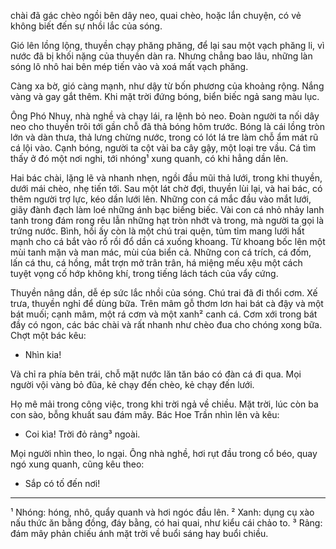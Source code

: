chài đã gác chèo ngồi bên dây neo, quai chèo, hoặc lắn chuyện, có vẻ không biết đến sự nhồi lắc của sóng.

Gió lên lồng lộng, thuyền chạy phăng phăng, để lại sau một vạch phăng li, vì nước đã bị khối nặng của thuyền dàn ra. Nhưng chẳng bao lâu, những làn sóng lô nhô hai bên mép tiến vào và xoá mất vạch phăng.

Càng xa bờ, gió càng mạnh, như dậy từ bốn phương của khoảng rộng. Nắng vàng và gay gắt thêm. Khi mặt trời đứng bóng, biển biếc ngả sang màu lục.

Ông Phó Nhuy, nhà nghề và chạy lái, ra lệnh bỏ neo. Đoàn người ta nối dây neo cho thuyền trôi tới gần chỗ đã thả bóng hôm trước. Bóng là cái lồng tròn lớn và dàn thưa, thả lưng chừng nước, trong có lót lá tre làm chỗ ẩm mát rũ cá lội vào. Cạnh bóng, người ta cột vài ba cây gậy, một loại tre vầu. Cá tìm thấy ở đó một nơi nghi, tới nhóng¹ xung quanh, có khi hẳng dần lên.

Hai bác chài, lặng lẽ và nhanh nhẹn, ngồi đầu mũi thả lưới, trong khi thuyền, dưới mái chèo, nhẹ tiến tới. Sau một lát chờ đợi, thuyền lùi lại, và hai bác, có thêm người trợ lực, kéo dần lưới lên. Những con cá mắc đầu vào mắt lưới, giãy đành đạch làm loé những ánh bạc biếng biếc. Vài con cá nhỏ nhảy lanh tanh trong đám rong rêu lẫn những hạt tròn nhớt và trong, mà người ta gọi là trứng nước. Bình, hồi ấy còn là một chú trai quện, tủm tỉm mang lưới hất mạnh cho cá bắt vào rổ rồi đổ dần cá xuống khoang. Từ khoang bốc lên một mùi tanh mặn và man mác, mùi của biển cả. Những con cá trích, cá đốm, lấn cá thu, cá hồng, mắt trợn mở trân trân, há miệng mếu xệu một cách tuyệt vọng cố hớp không khí, trong tiếng lách tách của vẩy cứng.

Thuyền nâng dần, dễ ép sức lắc nhồi của sóng. Chú trai đã đi thổi cơm. Xế trưa, thuyền nghỉ để dùng bữa. Trên mâm gỗ thơm lơn hai bát cà đậy và một bát muối; cạnh mâm, một rá cơm và một xanh² canh cá. Cơm xới trong bát đầy có ngon, các bác chài và rất nhanh như chèo đua cho chóng xong bữa. Chợt một bác kêu:

- Nhìn kia!

Và chỉ ra phía bên trái, chỗ mặt nước lăn tăn báo có đàn cá đi qua. Mọi người vội vàng bỏ đũa, kẻ chạy đến chèo, kẻ chạy đến lưới.

Họ mê mải trong công việc, trong khi trời ngả về chiều. Mặt trời, lúc còn ba con sào, bỗng khuất sau đám mây. Bác Hoe Trần nhìn lên và kêu:

- Coi kìa! Trời đỏ rảng³ ngoài.

Mọi người nhìn theo, lo ngại. Ông nhà nghề, hơi rụt đầu trong cổ béo, quay ngó xung quanh, cũng kêu theo:

- Sắp có tố đến nơi!

---
¹ Nhóng: hóng, nhô, quẩy quanh và hơi ngóc đầu lên.
² Xanh: dụng cụ xào nấu thức ăn bằng đồng, đáy bằng, có hai quai, như kiểu cái chảo to.
³ Rảng: đám mây phản chiếu ánh mặt trời về buổi sáng hay buổi chiều.